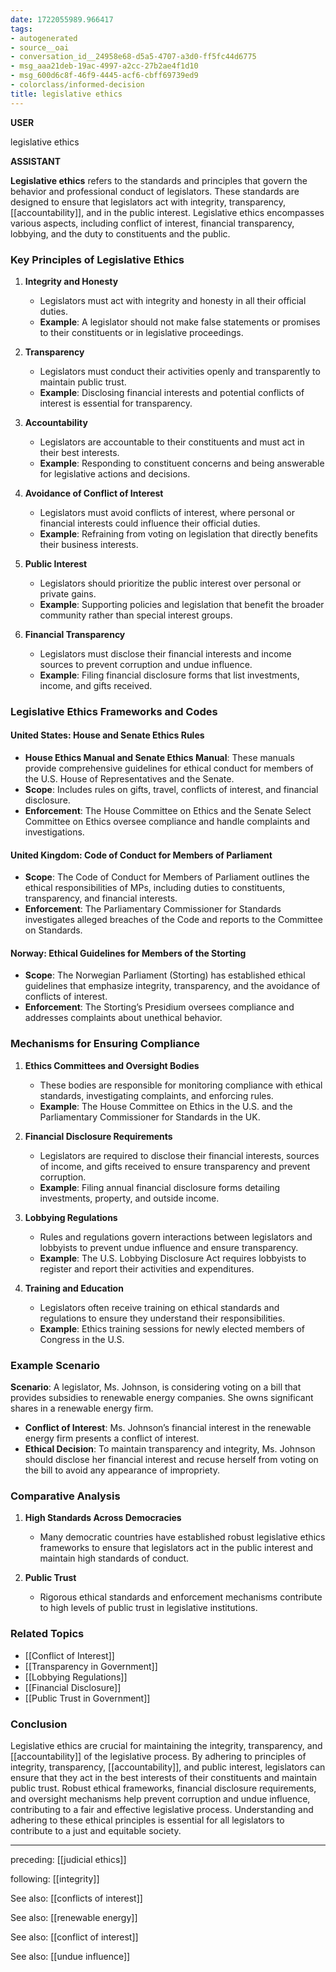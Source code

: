```yaml
---
date: 1722055989.966417
tags:
- autogenerated
- source__oai
- conversation_id__24958e68-d5a5-4707-a3d0-ff5fc44d6775
- msg_aaa21deb-19ac-4997-a2cc-27b2ae4f1d10
- msg_600d6c8f-46f9-4445-acf6-cbff69739ed9
- colorclass/informed-decision
title: legislative ethics
---
```


**USER**

legislative ethics


**ASSISTANT**

**Legislative ethics** refers to the standards and principles that govern the behavior and professional conduct of legislators. These standards are designed to ensure that legislators act with integrity, transparency, [[accountability]], and in the public interest. Legislative ethics encompasses various aspects, including conflict of interest, financial transparency, lobbying, and the duty to constituents and the public.

### Key Principles of Legislative Ethics

1. **Integrity and Honesty**
   - Legislators must act with integrity and honesty in all their official duties.
   - **Example**: A legislator should not make false statements or promises to their constituents or in legislative proceedings.

2. **Transparency**
   - Legislators must conduct their activities openly and transparently to maintain public trust.
   - **Example**: Disclosing financial interests and potential conflicts of interest is essential for transparency.

3. **Accountability**
   - Legislators are accountable to their constituents and must act in their best interests.
   - **Example**: Responding to constituent concerns and being answerable for legislative actions and decisions.

4. **Avoidance of Conflict of Interest**
   - Legislators must avoid conflicts of interest, where personal or financial interests could influence their official duties.
   - **Example**: Refraining from voting on legislation that directly benefits their business interests.

5. **Public Interest**
   - Legislators should prioritize the public interest over personal or private gains.
   - **Example**: Supporting policies and legislation that benefit the broader community rather than special interest groups.

6. **Financial Transparency**
   - Legislators must disclose their financial interests and income sources to prevent corruption and undue influence.
   - **Example**: Filing financial disclosure forms that list investments, income, and gifts received.

### Legislative Ethics Frameworks and Codes

#### United States: House and Senate Ethics Rules

- **House Ethics Manual and Senate Ethics Manual**: These manuals provide comprehensive guidelines for ethical conduct for members of the U.S. House of Representatives and the Senate.
- **Scope**: Includes rules on gifts, travel, conflicts of interest, and financial disclosure.
- **Enforcement**: The House Committee on Ethics and the Senate Select Committee on Ethics oversee compliance and handle complaints and investigations.

#### United Kingdom: Code of Conduct for Members of Parliament

- **Scope**: The Code of Conduct for Members of Parliament outlines the ethical responsibilities of MPs, including duties to constituents, transparency, and financial interests.
- **Enforcement**: The Parliamentary Commissioner for Standards investigates alleged breaches of the Code and reports to the Committee on Standards.

#### Norway: Ethical Guidelines for Members of the Storting

- **Scope**: The Norwegian Parliament (Storting) has established ethical guidelines that emphasize integrity, transparency, and the avoidance of conflicts of interest.
- **Enforcement**: The Storting’s Presidium oversees compliance and addresses complaints about unethical behavior.

### Mechanisms for Ensuring Compliance

1. **Ethics Committees and Oversight Bodies**
   - These bodies are responsible for monitoring compliance with ethical standards, investigating complaints, and enforcing rules.
   - **Example**: The House Committee on Ethics in the U.S. and the Parliamentary Commissioner for Standards in the UK.

2. **Financial Disclosure Requirements**
   - Legislators are required to disclose their financial interests, sources of income, and gifts received to ensure transparency and prevent corruption.
   - **Example**: Filing annual financial disclosure forms detailing investments, property, and outside income.

3. **Lobbying Regulations**
   - Rules and regulations govern interactions between legislators and lobbyists to prevent undue influence and ensure transparency.
   - **Example**: The U.S. Lobbying Disclosure Act requires lobbyists to register and report their activities and expenditures.

4. **Training and Education**
   - Legislators often receive training on ethical standards and regulations to ensure they understand their responsibilities.
   - **Example**: Ethics training sessions for newly elected members of Congress in the U.S.

### Example Scenario

**Scenario**: A legislator, Ms. Johnson, is considering voting on a bill that provides subsidies to renewable energy companies. She owns significant shares in a renewable energy firm.

- **Conflict of Interest**: Ms. Johnson’s financial interest in the renewable energy firm presents a conflict of interest.
- **Ethical Decision**: To maintain transparency and integrity, Ms. Johnson should disclose her financial interest and recuse herself from voting on the bill to avoid any appearance of impropriety.

### Comparative Analysis

1. **High Standards Across Democracies**
   - Many democratic countries have established robust legislative ethics frameworks to ensure that legislators act in the public interest and maintain high standards of conduct.

2. **Public Trust**
   - Rigorous ethical standards and enforcement mechanisms contribute to high levels of public trust in legislative institutions.

### Related Topics

- [[Conflict of Interest]]
- [[Transparency in Government]]
- [[Lobbying Regulations]]
- [[Financial Disclosure]]
- [[Public Trust in Government]]

### Conclusion

Legislative ethics are crucial for maintaining the integrity, transparency, and [[accountability]] of the legislative process. By adhering to principles of integrity, transparency, [[accountability]], and public interest, legislators can ensure that they act in the best interests of their constituents and maintain public trust. Robust ethical frameworks, financial disclosure requirements, and oversight mechanisms help prevent corruption and undue influence, contributing to a fair and effective legislative process. Understanding and adhering to these ethical principles is essential for all legislators to contribute to a just and equitable society.


---

preceding: [[judicial ethics]]  


following: [[integrity]]

See also: [[conflicts of interest]]


See also: [[renewable energy]]


See also: [[conflict of interest]]


See also: [[undue influence]]